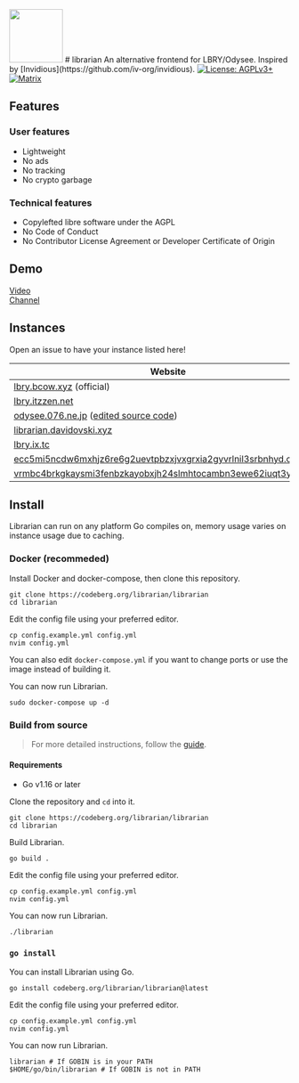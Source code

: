 <img src="https://codeberg.org/librarian/librarian/raw/branch/main/static/img/librarian.svg" width="96" height="96" />
# librarian
An alternative frontend for LBRY/Odysee. Inspired by [Invidious](https://github.com/iv-org/invidious).

<a href="https://www.gnu.org/licenses/agpl-3.0.en.html">
  <img alt="License: AGPLv3+" src="https://shields.io/badge/License-AGPL%20v3-blue.svg">
</a>
<a href="https://matrix.to/#/#librarian:nitro.chat">
  <img alt="Matrix" src="https://img.shields.io/badge/chat-matrix-blue">
</a>

## Features

### User features
- Lightweight
- No ads
- No tracking
- No crypto garbage

### Technical features
- Copylefted libre software under the AGPL
- No Code of Conduct
- No Contributor License Agreement or Developer Certificate of Origin

## Demo

[Video](https://lbry.bcow.xyz/@MusicARetro:e/Rick+Astley+Never+Gonna+Give+You+Up:4)<br>
[Channel](https://lbry.bcow.xyz/@DistroTube:2)

## Instances

Open an issue to have your instance listed here!

| Website                                                     | Country             | Cloudflare |
| ----------------------------------------------------------- | ------------------- | ---------- |
| [lbry.bcow.xyz](https://lbry.bcow.xyz) (official) | 🇨🇦 CA |           |
| [lbry.itzzen.net](https://lbry.itzzen.net) | 🇺🇸 US |            |
| [odysee.076.ne.jp](https://odysee.076.ne.jp) ([edited source code](https://git.076.ne.jp/TechnicalSuwako/Librarian-mod)) | 🇯🇵 JP |            |
| [librarian.davidovski.xyz](https://librarian.davidovski.xyz/) | 🇬🇧 UK | |
| [lbry.ix.tc](https://lbry.ix.tc/) | 🇬🇧 UK | |
| [ecc5mi5ncdw6mxhjz6re6g2uevtpbzxjvxgrxia2gyvrlnil3srbnhyd.onion](http://ecc5mi5ncdw6mxhjz6re6g2uevtpbzxjvxgrxia2gyvrlnil3srbnhyd.onion/) |  | |
| [vrmbc4brkgkaysmi3fenbzkayobxjh24slmhtocambn3ewe62iuqt3yd.onion](http://vrmbc4brkgkaysmi3fenbzkayobxjh24slmhtocambn3ewe62iuqt3yd.onion/) |  | |

## Install
Librarian can run on any platform Go compiles on, memory usage varies on instance usage due to caching.

### Docker (recommeded)
Install Docker and docker-compose, then clone this repository.
```
git clone https://codeberg.org/librarian/librarian
cd librarian
```

Edit the config file using your preferred editor.
```
cp config.example.yml config.yml
nvim config.yml
```
You can also edit `docker-compose.yml` if you want to change ports or use the image instead of building it.

You can now run Librarian.
```
sudo docker-compose up -d
```

### Build from source
> For more detailed instructions, follow the [guide](https://codeberg.org/librarian/librarian/wiki/Setup-guide-%28manual%29).

#### Requirements
- Go v1.16 or later

Clone the repository and `cd` into it.
```
git clone https://codeberg.org/librarian/librarian
cd librarian
```

Build Librarian.
```
go build .
```

Edit the config file using your preferred editor.
```
cp config.example.yml config.yml
nvim config.yml
```

You can now run Librarian.
```
./librarian
```

### `go install`
You can install Librarian using Go.
```
go install codeberg.org/librarian/librarian@latest
```

Edit the config file using your preferred editor.
```
cp config.example.yml config.yml
nvim config.yml
```

You can now run Librarian.
```
librarian # If GOBIN is in your PATH
$HOME/go/bin/librarian # If GOBIN is not in PATH
```
